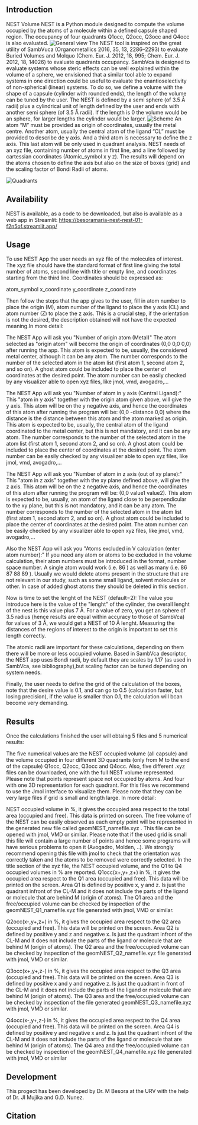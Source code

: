## Introduction
NEST Volume NEST is a Python module designed to compute the volume occupied by the atoms of a molecule within a defined capsule shaped region. The occupancy of four quadrants Q1occ, Q2occ, Q3occ and Q4occ is also evaluated.
![General view](https://github.com/BesoraMaria/NEST/blob/main/general.png?raw=true)
The NEST tool is inspired on the great utility of SambVuca (Organometallics 2016, 35, 13, 2286–2293) to evaluate Buried Volumes and Molquo (Chem. Eur. J. 2012, 18, 995; Chem. Eur. J. 2012, 18, 14026) to evaluate quadrants occupancy. SambVca is designed to evaluate systems whose steric effects can be well explained within the volume of a sphere, we envisioned that a similar tool able to expand systems in one direction could be useful to evaluate the enantioselectivity of non-spherical (linear) systems. To do so, we define a volume with the shape of a capsule (cylinder with rounded ends), the length of the volume can be tuned by the user. The NEST is defined by a semi sphere (of 3.5 Å radii) plus a cylindrical unit of length defined by the user and ends with another semi sphere (of 3.5 Å radii). If the length is 0 the volume would be an sphere, for larger lengths the cylinder would be larger.
![Scheme](https://github.com/BesoraMaria/NEST/blob/main/figura.png?raw=true)
An atom “M” must be provided as origin of coordinates, usually the metal centre. Another atom, usually the central atom of the ligand “CL” must be provided to describe de y axis. And a third atom is necessary to define the z axis. This last atom will be only used in quadrant analysis. 
NEST needs of an xyz file, containing number of atoms in first line, and a line followed by cartessian coordinates (Atomic_symbol x y z). The results will depend on the atoms chosen to define the axis but also on the size of boxes (grid) and the scaling factor of Bondi Radii of atoms.

![Quadrants](https://github.com/BesoraMaria/NEST/blob/main/quatrecyan.png?raw=true)

## Availability

NEST is available, as a code to be downloaded, but also is available as a web app in Streamlit: https://besoramaria-nest-nest-01-f2n5of.streamlit.app/


## Usage

To use NEST App the user needs an xyz file of the molecules of interest. The xyz file should have the standard format of first line giving the total number of atoms, second line with title or empty line, and coordinates starting from the third line. Coordinates should be expressed as:

atom_symbol   x_coordinate   y_coordinate   z_coordinate

Then follow the steps that the app gives to the user, fill in atom number to place the origin (M), atom number of the ligand to place the y axis (CL) and atom number (Z) to place the z axis. This is a crucial step, if the orientation is not the desired, the description obtained will not have the expected meaning.In more detail:
 
  The NEST App will ask you "Number of origin atom (Metal)"
  The atom selected as "origin atom" will become the origin of coordinates (0,0  0,0 0,0) after running the app. This atom is expected to be, usually, the considered metal center, although it can be any atom. The number corresponds to the number of the selected atom in the atom list (first atom 1, second atom 2, and so on). A ghost atom could be included to place the center of coordinates at the desired point. The atom number can be easily checked by any visualizer able to open xyz files, like jmol, vmd, avogadro,...

  The NEST App will ask you "Number of atom in y axis (Central Ligand):"
  This "atom in y axis” together with the origin atom given above, will give the y axis. This atom will be on the y negative axis, and hence the coordinates of this atom after running the program will be: (0,0  -distance 0,0) where the distance is the distance between this atom and the atom marked as origin. This atom is expected to be, usually, the central atom of the ligand coordinated to the metal center, but this is not mandatory, and it can be any atom. The number corresponds to the number of the selected atom in the atom list (first atom 1, second atom 2, and so on). A ghost atom could be included to place the center of coordinates at the desired point. The atom number can be easily checked by any visualizer able to open xyz files, like jmol, vmd, avogadro,...

  The NEST App will ask you "Number of atom in z axis (out of xy plane):" This "atom in z axis” together with the xy plane defined above, will give the z axis. This atom will be on the z negative axis, and hence the coordinates of this atom after running the program will be: (0,0  value1  value2). This atom is expected to be, usually, an atom of the ligand close to be perpendicular to the xy plane, but this is not mandatory, and it can be any atom. The number corresponds to the number of the selected atom in the atom list (first atom 1, second atom 2, and so on). A ghost atom could be included to place the center of coordinates at the desired point. The atom number can be easily checked by any visualizer able to open xyz files, like jmol, vmd, avogadro,...

Also the NEST App will ask you "Atoms excluded in V calculation (enter atom number):" If you need any atom or atoms to be excluded in the volume calculation, their atom numbers must be introduced in the format, number space number. A single atom would work (i.e. 86 ) as well as many (i.e. 86 87 88 89 ). Usually we would delete atoms present in the structure that are not relevant in our study, such as some small ligand, solvent molecules or other. In case of added ghost atoms they should be deleted in this section.

Now is time to set the lenght of the NEST (default=2): The value you introduce here is the value of the "lenght" of the cylinder, the overall lenght of the nest is this value plus 7 Å. For a value of zero, you get an sphere of 3.5 radius (hence results are equal within accuracy to those of SambVca) for values of 3 Å, we would get a NEST of 10 Å lenght. Measuring the distances of the regions of interest to the origin is important to set this length correctly. 

The atomic radii are important for these calculations, depending on them there will be more or less occupied volume. Based in SambVca descriptor, the NEST app uses Bondi radii, by default they are scales by 1.17 (as used in SambVca, see bibliography),but scaling factor can be tuned depending on system needs.

Finally, the user needs to define the grid of the calculation of the boxes, note that the desire value is 0.1, and can go to 0.5 (calculation faster, but losing precision), if the value is smaller than 0.1, the calculation will bcan become very demanding.

## Results
Once the calculations finished the user will obtaing 5 files and 5 numerical results:

The five numerical values are the NEST occupied volume (all capsule) and the volume occupied in four different 3D quadrants (only from M to the end of the capsule) Q1occ, Q2occ, Q3occ and Q4occ. 
Also, five different .xyz files can be downloaded, one with the full NEST volume represented. Please note that points represent space not occupied by atoms. And four with one 3D representation for each quadrant. For this files we recommend to use the Jmol interface to visualize them. Please note that they can be very large files if grid is small and length large. In more detail:

  NEST occupied volume in %, it gives the occupied area respect to the total area (occupied and free). This data is printed on screen. The free volume of the NEST can be easily observed as each empty point will be represented in the generated new file called geomNEST_namefile.xyz . This file can be opened with jmol, VMD or similar. Please note that if the used grid is small this file will contain a large number of points and hence some programs will have serious problems to open it (Avogadro, Molden, ..). We strongly recommend opening this file with jmol to check that the orientation was correctly taken and the atoms to be removed were correctly selected. In the title section of the xyz file, the NEST occupied volume, and the Q1 to Q4 occupied volumes in % are reported.
  Q1occ(x+,y+,z+) in %, it gives the occupied area respect to the  Q1 area (occupied and free). This data will be printed on the screen. Area Q1 is defined by positive x, y and z. Is just the quadrant infront of the CL-M and it does not include the parts of the ligand or molecule that are behind M (origin of atoms). The Q1 area and the free/occupied volume can be checked by inspection of the geomNEST_Q1_namefile.xyz file generated  with jmol, VMD or similar.
  
  Q2occ(x-,y+,z+)  in %, it gives the occupied area respect to the  Q2 area (occupied and free). This data will be printed on the screen. Area Q2 is defined by positive y and z and negative x. Is just the quadrant infront of the CL-M and it does not include the parts of the ligand or molecule that are behind M (origin of atoms). The Q2 area and the free/occupied volume can be checked by inspection of the geomNEST_Q2_namefile.xyz file generated with jmol, VMD or similar.

  Q3occ(x+,y+,z-) in %, it gives the occupied area respect to the  Q3 area (occupied and free). This data will be printed on the screen. Area Q3 is defined by positive x and y and negative z. Is just the quadrant in front of the CL-M and it does not include the parts of the ligand or molecule that are behind M (origin of atoms). The Q3 area and the free/occupied volume can be checked by inspection of the file generated geomNEST_Q3_namefile.xyz with jmol, VMD or similar.

  Q4occ(x-,y+,z-) in %, it gives the occupied area respect to the  Q4 area (occupied and free). This data will be printed on the screen. Area Q4 is defined by positive y and negative x and z. Is just the quadrant infront of the CL-M and it does not include the parts of the ligand or molecule that are behind M (origin of atoms). The Q4 area and the free/occupied volume can be checked by inspection of the geomNEST_Q4_namefile.xyz file generated with jmol, VMD or similar

## Development

This progect has been developed by Dr. M Besora at the URV with the help of Dr. JI Mujika and G.D. Nunez.

## Citation
